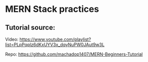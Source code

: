 # MERN Stack practices


## Tutorial source:

Video: https://www.youtube.com/playlist?list=PLpPqplz6dKxUYV3x_dqyNuPW0JAut9w3L

Repo: https://github.com/machadop1407/MERN-Beginners-Tutorial
